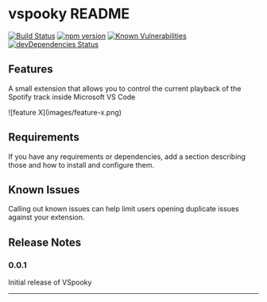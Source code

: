 # vspooky README

[![Build Status](https://travis-ci.com/baby-benz/VSpooky.svg?branch=master)](https://travis-ci.com/baby-benz/VSpooky)
[![npm version](https://badge.fury.io/js/ts-loader.svg)](https://badge.fury.io/js/ts-loader)
[![Known Vulnerabilities](https://snyk.io/test/github/baby-benz/VSpooky/badge.svg)](https://snyk.io/test/github/baby-benz/VSpooky)
[![devDependencies Status](https://david-dm.org/baby-benz/VSpooky/dev-status.svg)](https://david-dm.org/baby-benz/VSpooky?type=dev)

## Features

A small extension that allows you to control the current playback of the Spotify track inside Microsoft VS Code

\!\[feature X\]\(images/feature-x.png\)

## Requirements

If you have any requirements or dependencies, add a section describing those and how to install and configure them.

## Known Issues

Calling out known issues can help limit users opening duplicate issues against your extension.

## Release Notes

### 0.0.1

Initial release of VSpooky

-----------------------------------------------------------------------------------------------------------
